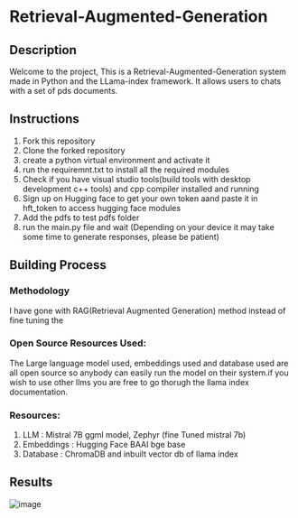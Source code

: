 # Retrieval-Augmented-Generation

## Description
Welcome to the project, This is a  Retrieval-Augmented-Generation system made in Python and the LLama-index framework. It allows users to chats with a set of pds documents.

## Instructions
1. Fork this repository
2. Clone the forked repository
3. create a python virtual environment and activate it
4. run the requiremnt.txt to install all the required modules
5. Check if you have visual studio tools(build tools with desktop development c++ tools) and cpp compiler installed and running
6. Sign up on Hugging face to get your own token aand paste it in  hft_token to access hugging face modules
7. Add the pdfs to test pdfs folder
8. run the main.py file and wait (Depending on your device it may take some time to generate responses, please be patient)


## Building Process 

### Methodology
I have gone with RAG(Retrieval Augmented Generation) method instead of fine tuning the  

### Open Source Resources Used:
The Large language model used, embeddings used and database used are all open source so anybody can easily run the model on their system.if you wish to use other llms you are free to go thorugh the llama index documentation.

### Resources:
1. LLM : Mistral 7B ggml model, Zephyr (fine Tuned mistral 7b)
2. Embeddings : Hugging Face BAAI bge base
3. Database : ChromaDB and inbuilt vector db of llama index 

## Results
![image](https://github.com/ZorageV/RAG/assets/105437962/6df756fa-b1d8-47b5-9fb0-361a614ae5d0)


